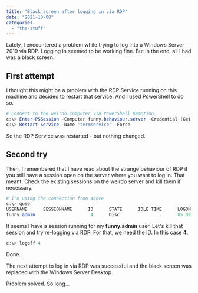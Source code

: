 ```yaml
---
title: "Black screen after logging in via RDP"
date: "2021-10-08"
categories: 
  - "the-stuff"
---
```


Lately, I encountered a problem while trying to log into a Windows Server 2019 via RDP. Logging in seemed to be working fine. But in the end, all I had was a black screen.

## First attempt

I thought this might be a problem with the RDP Service running on this machine and decided to restart that service. And I used PowerShell to do so.

```powershell
# Connect to the weirdo computer via PowerShell Remoting 
c:\> Enter-PSSession -Computer funny.behaviour.server -Credential (Get-Credentials) 
c:\> Restart-Service -Name "termservice" -Force
```

So the RDP Service was restarted - but nothing changed.

## Second try

Then, I remembered that I have read about the strange behaviour of RDP if you still have a session open on the server where you want to log in. That meant: Check the existing sessions on the weirdo server and kill them if necessary.

```powershell
# I'm using the connection from above 
c:\> quser 
USERNAME      SESSIONNAME      ID      STATE      IDLE TIME      LOGON TIME      
funny.admin                     4      Disc               .      05.09.2021 11:38
```

It seems I have a session running for my **funny.admin** user. Let's kill that session and try re-logging via RDP. For that, we need the ID. In this case **4**.

```powershell
c:\> logoff 4
```

Done.

The next attempt to log in via RDP was successful and the black screen was replaced with the Windows Server Desktop.

Problem solved. So long...
